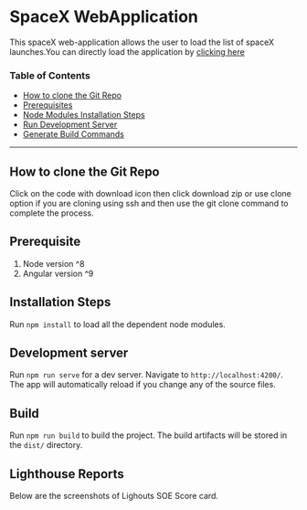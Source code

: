 # SpaceX WebApplication

This spaceX web-application allows the user to load the list of spaceX launches.You can directly load the application by [clicking here](https://spacexwebapp.herokuapp.com/)

### Table of Contents

-   [How to clone the Git Repo](#How-to-clone-the-Git-Repo)
-   [Prerequisites](#Prerequisite)
-   [Node Modules Installation Steps](#Installation-steps)
-   [Run Development Server](#development-server)
-   [Generate Build Commands](#Build)

* * *

## How to clone the Git Repo

Click on the code with download icon then click download zip or use clone option if you are cloning using ssh and then use the git clone command to complete the process.

## Prerequisite

1. Node version ^8
2. Angular version ^9

## Installation Steps

Run `npm install` to load all the dependent node modules.

## Development server

Run `npm run serve` for a dev server. Navigate to `http://localhost:4200/`. The app will automatically reload if you change any of the source files.

## Build

Run `npm run build` to build the project. The build artifacts will be stored in the `dist/` directory.

## Lighthouse Reports

Below are the screenshots of Lighouts SOE Score card.

